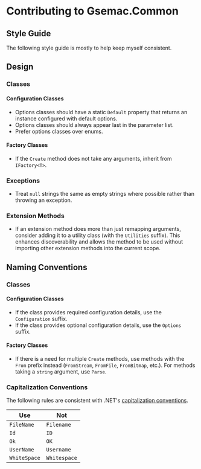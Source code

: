 # Contributing to Gsemac.Common

## Style Guide

The following style guide is mostly to help keep myself consistent.

## Design

### Classes

#### Configuration Classes

* Options classes should have a static `Default` property that returns an instance configured with default options.
* Options classes should always appear last in the parameter list.
* Prefer options classes over enums.

#### Factory Classes

* If the `Create` method does not take any arguments, inherit from `IFactory<T>`.

### Exceptions

* Treat `null` strings the same as empty strings where possible rather than throwing an exception.

### Extension Methods

* If an extension method does more than just remapping arguments, consider adding it to a utility class (with the `Utilities` suffix). This enhances discoverability and allows the method to be used without importing other extension methods into the current scope.

## Naming Conventions

### Classes

#### Configuration Classes

* If the class provides required configuration details, use the `Configuration` suffix.
* If the class provides optional configuration details, use the `Options` suffix.

#### Factory Classes

* If there is a need for multiple `Create` methods, use methods with the `From` prefix instead (`FromStream`, `FromFile`, `FromBitmap`, etc.). For methods taking a `string` argument, use `Parse`.

### Capitalization Conventions

The following rules are consistent with .NET's [capitalization conventions](https://docs.microsoft.com/en-us/dotnet/standard/design-guidelines/capitalization-conventions).

| Use           | Not           |
| ------------- | ------------- |
| `FileName`    | `Filename`    |
| `Id`          | `ID`          |
| `Ok`          | `OK`          |
| `UserName`    | `Username`    |
| `WhiteSpace`  | `Whitespace`  |